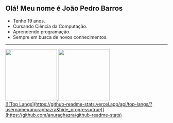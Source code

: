 ## Olá! Meu nome é João Pedro Barros

- Tenho 19 anos. 
- Cursando Ciência da Computação. 
- Aprendendo programação. 
- Sempre em busca de novos conhecimentos.
---------------------------------------------------------
<div>
    <a href="https://github.com/jppn123">
    <img height="160em" src="https://github-readme-stats.vercel.app/api?username=jppn123&show_icons=true&theme=dracula&include_all_commits=true"/>
    <img height="160em" src="https://github-readme-stats.vercel.app/api/top-langs/?username=jppn123&layout=compact&langscount=7&theme=dracula"/>
</div>
[![Top Langs](https://github-readme-stats.vercel.app/api/top-langs/?username=anuraghazra&hide_progress=true)](https://github.com/anuraghazra/github-readme-stats)
